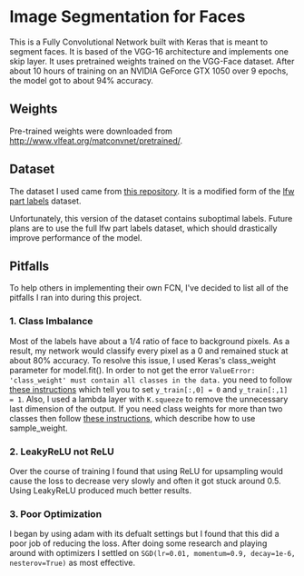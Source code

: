 # Image Segmentation for Faces

This is a Fully Convolutional Network built with Keras that is meant to segment faces. It is based of the VGG-16 architecture and implements one skip layer. It uses pretrained weights trained on the VGG-Face dataset. After about 10 hours of training on an NVIDIA GeForce GTX 1050 over 9 epochs, the model got to about 94% accuracy.

## Weights

Pre-trained weights were downloaded from <http://www.vlfeat.org/matconvnet/pretrained/>.

## Dataset

The dataset I used came from [this repository](https://github.com/arahusky/Tensorflow-Segmentation). It is a modified form of the [lfw part labels](http://vis-www.cs.umass.edu/lfw/part_labels/) dataset.

Unfortunately, this version of the dataset contains suboptimal labels. Future plans are to use the full lfw part labels dataset, which should drastically improve performance of the model.

## Pitfalls

To help others in implementing their own FCN, I've decided to list all of the pitfalls I ran into during this project.

### 1. Class Imbalance

Most of the labels have about a 1/4 ratio of face to background pixels. As a result, my network would classify every pixel as a 0 and remained stuck at about 80% accuracy. To resolve this issue, I used Keras's class_weight parameter for model.fit(). In order to not get the error `ValueError: 'class_weight' must contain all classes in the data.` you need to follow [these instructions](https://stackoverflow.com/questions/48254832/keras-class-weight-in-multi-label-binary-classification) which tell you to set `y_train[:,0] = 0` and `y_train[:,1] = 1`. Also, I used a lambda layer with `K.squeeze` to remove the unnecessary last dimension of the output. If you need class weights for more than two classes then follow [these instructions](https://github.com/keras-team/keras/issues/3653), which describe how to use sample_weight.

### 2. LeakyReLU not ReLU

Over the course of training I found that using ReLU for upsampling would cause the loss to decrease very slowly and often it got stuck around 0.5. Using LeakyReLU produced much better results.

### 3. Poor Optimization

I began by using adam with its defualt settings but I found that this did a poor job of reducing the loss. After doing some research and playing around with optimizers I settled on `SGD(lr=0.01, momentum=0.9, decay=1e-6, nesterov=True)` as most effective.
